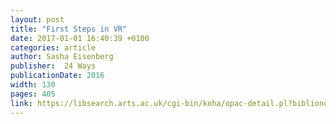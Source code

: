 ```yaml
---
layout: post
title: "First Steps in VR"
date: 2017-01-01 16:40:39 +0100
categories: article
author: Sasha Eisenberg
publisher:  24 Ways
publicationDate: 2016
width: 130
pages: 405
link: https://libsearch.arts.ac.uk/cgi-bin/koha/opac-detail.pl?biblionumber=601250
---
```

